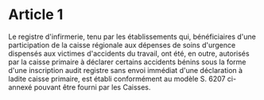 # Article 1

Le registre d'infirmerie, tenu par les établissements qui, bénéficiaires d'une participation de la caisse régionale aux dépenses de soins d'urgence dispensés aux victimes d'accidents du travail, ont été, en outre, autorisés par la caisse primaire à déclarer certains accidents bénins sous la forme d'une inscription audit registre sans envoi immédiat d'une déclaration à ladite caisse primaire, est établi conformément au modèle S. 6207 ci-annexé pouvant être fourni par les Caisses.
